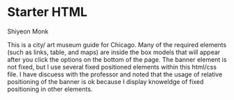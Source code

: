 # Starter HTML
Shiyeon Monk

This is a city/ art museum guide for Chicago. Many of the required elements (such as links, table, and maps) are inside the box models that will appear after you click the options on the bottom of the page. The banner element is not fixed, but I use several fixed positioned elements within this html/css file. I have discuess with the professor and noted that the usage of relative positioning of the banner is ok because I display knoweldge of fixed positioning in other elements.
